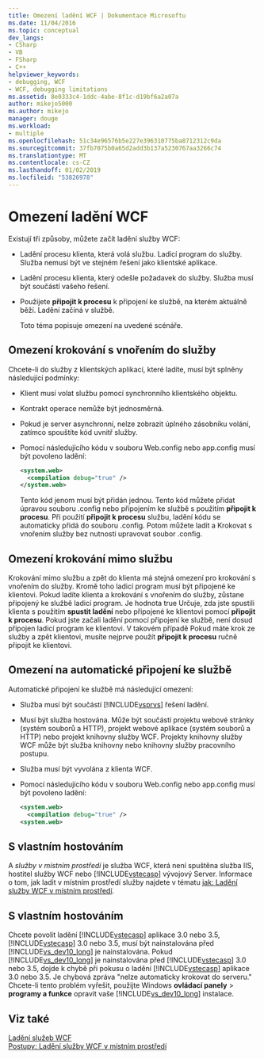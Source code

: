 ```yaml
---
title: Omezení ladění WCF | Dokumentace Microsoftu
ms.date: 11/04/2016
ms.topic: conceptual
dev_langs:
- CSharp
- VB
- FSharp
- C++
helpviewer_keywords:
- debugging, WCF
- WCF, debugging limitations
ms.assetid: 8e0333c4-1ddc-4abe-8f1c-d19bf6a2a07a
author: mikejo5000
ms.author: mikejo
manager: douge
ms.workload:
- multiple
ms.openlocfilehash: 51c34e96576b5e227e396310775ba8712312c9da
ms.sourcegitcommit: 37fb7075b0a65d2add3b137a5230767aa3266c74
ms.translationtype: MT
ms.contentlocale: cs-CZ
ms.lasthandoff: 01/02/2019
ms.locfileid: "53826978"
---
```

# <a name="limitations-on-wcf-debugging"></a>Omezení ladění WCF
Existují tři způsoby, můžete začít ladění služby WCF:  
  
- Ladění procesu klienta, která volá službu. Ladicí program do služby. Služba nemusí být ve stejném řešení jako klientské aplikace.  
  
- Ladění procesu klienta, který odešle požadavek do služby. Služba musí být součástí vašeho řešení.  
  
- Použijete **připojit k procesu** k připojení ke službě, na kterém aktuálně běží. Ladění začíná v službě.  
  
  Toto téma popisuje omezení na uvedené scénáře.  
  
## <a name="limitations-on-stepping-into-a-service"></a>Omezení krokování s vnořením do služby  
 Chcete-li do služby z klientských aplikací, které ladíte, musí být splněny následující podmínky:  
  
-   Klient musí volat službu pomocí synchronního klientského objektu.  
  
-   Kontrakt operace nemůže být jednosměrná.  
  
-   Pokud je server asynchronní, nelze zobrazit úplného zásobníku volání, zatímco spouštíte kód uvnitř služby.  
  
-   Pomocí následujícího kódu v souboru Web.config nebo app.config musí být povoleno ladění:  
  
    ```xml
    <system.web>  
      <compilation debug="true" />  
    </system.web>  
    ```  
  
     Tento kód jenom musí být přidán jednou. Tento kód můžete přidat úpravou souboru .config nebo připojením ke službě s použitím **připojit k procesu**. Při použití **připojit k procesu** službu, ladění kódu se automaticky přidá do souboru .config. Potom můžete ladit a Krokovat s vnořením služby bez nutnosti upravovat soubor .config.  
  
## <a name="limitations-on-stepping-out-of-a-service"></a>Omezení krokování mimo službu  
 Krokování mimo službu a zpět do klienta má stejná omezení pro krokování s vnořením do služby. Kromě toho ladicí program musí být připojené ke klientovi. Pokud ladíte klienta a krokování s vnořením do služby, zůstane připojený ke službě ladicí program. Je hodnota true Určuje, zda jste spustili klienta s použitím **spustit ladění** nebo připojené ke klientovi pomocí **připojit k procesu**. Pokud jste začali ladění pomocí připojení ke službě, není dosud připojen ladicí program ke klientovi. V takovém případě Pokud máte krok ze služby a zpět klientovi, musíte nejprve použít **připojit k procesu** ručně připojit ke klientovi.  
  
## <a name="limitations-on-automatic-attach-to-a-service"></a>Omezení na automatické připojení ke službě  
 Automatické připojení ke službě má následující omezení:  
  
- Služba musí být součástí [!INCLUDE[vsprvs](../code-quality/includes/vsprvs_md.md)] řešení ladění.  
  
- Musí být služba hostována. Může být součástí projektu webové stránky (systém souborů a HTTP), projekt webové aplikace (systém souborů a HTTP) nebo projekt knihovny služby WCF. Projekty knihovny služby WCF může být služba knihovny nebo knihovny služby pracovního postupu.  
  
- Služba musí být vyvolána z klienta WCF.  
  
- Pomocí následujícího kódu v souboru Web.config nebo app.config musí být povoleno ladění:  
  
  ```xml
  <system.web>  
    <compilation debug="true" />  
  <system.web>  
  ```  
  
## <a name="self-hosting"></a>S vlastním hostováním  
 A *služby v místním prostředí* je služba WCF, která není spuštěna služba IIS, hostitel služby WCF nebo [!INCLUDE[vstecasp](../code-quality/includes/vstecasp_md.md)] vývojový Server. Informace o tom, jak ladit v místním prostředí služby najdete v tématu [jak: Ladění služby WCF v místním prostředí](../debugger/how-to-debug-a-self-hosted-wcf-service.md).  
  
## <a name="self-hosting"></a>S vlastním hostováním  
 Chcete povolit ladění [!INCLUDE[vstecasp](../code-quality/includes/vstecasp_md.md)] aplikace 3.0 nebo 3.5, [!INCLUDE[vstecasp](../code-quality/includes/vstecasp_md.md)] 3.0 nebo 3.5, musí být nainstalována před [!INCLUDE[vs_dev10_long](../code-quality/includes/vs_dev10_long_md.md)] je nainstalována. Pokud [!INCLUDE[vs_dev10_long](../code-quality/includes/vs_dev10_long_md.md)] je nainstalována před [!INCLUDE[vstecasp](../code-quality/includes/vstecasp_md.md)] 3.0 nebo 3.5, dojde k chybě při pokusu o ladění [!INCLUDE[vstecasp](../code-quality/includes/vstecasp_md.md)] aplikace 3.0 nebo 3.5. Je chybová zpráva "nelze automaticky krokovat do serveru." Chcete-li tento problém vyřešit, použijte Windows **ovládací panely** > **programy a funkce** opravit vaše [!INCLUDE[vs_dev10_long](../code-quality/includes/vs_dev10_long_md.md)] instalace.  
  
## <a name="see-also"></a>Viz také  
 [Ladění služeb WCF](../debugger/debugging-wcf-services.md)   
 [Postupy: Ladění služby WCF v místním prostředí](../debugger/how-to-debug-a-self-hosted-wcf-service.md)
